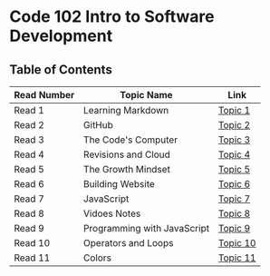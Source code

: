 # Code 102 Intro to Software Development

## Table of Contents
Read Number | Topic Name | Link
----------- | ---------- | ----
Read 1 | Learning Markdown  | [Topic 1](https://aseel-banna.github.io/code-101-reading-notes/README1)
Read 2 | GitHub | [Topic 2](https://aseel-banna.github.io/code-101-reading-notes/GITINTRO)
Read 3 | The Code's Computer | [Topic 3](https://aseel-banna.github.io/code-101-reading-notes/CODERSCOMPUTERREAD)
Read 4 | Revisions and Cloud | [Topic 4](https://aseel-banna.github.io/code-101-reading-notes/CLOUDREAD)
Read 5 | The Growth Mindset | [Topic 5](https://aseel-banna.github.io/code-101-reading-notes/TABLE)
Read 6 | Building Website | [Topic 6](https://aseel-banna.github.io/code-101-reading-notes/READ4)
Read 7 | JavaScript | [Topic 7](https://aseel-banna.github.io/code-101-reading-notes/JAVASCRIPT1)
Read 8 | Vidoes Notes | [Topic 8](https://aseel-banna.github.io/code-101-reading-notes/VIDEOSNOTE)
Read 9 | Programming with JavaScript | [Topic 9](https://aseel-banna.github.io/code-101-reading-notes/READ7)
Read 10 | Operators and Loops | [Topic 10](https://aseel-banna.github.io/code-101-reading-notes/READ8)
Read 11 | Colors | [Topic 11](https://aseel-banna.github.io/code-101-reading-notes/READ5)
